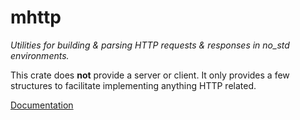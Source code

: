# mhttp

_Utilities for building & parsing HTTP requests & responses in no\_std
environments._

This crate does **not** provide a server or client. It only provides a few
structures to facilitate implementing anything HTTP related.

[Documentation](https://docs.rs/mhttp)
